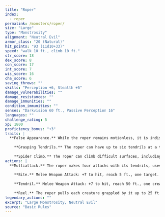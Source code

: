 ```yaml
---
title: "Roper"
index:
  - roper
permalink: /monsters/roper/
size: "Large"
type: "Monstrosity"
alignment: "Neutral Evil"
armor_class: "20 (Natural)"
hit_points: "93 (11d10+33)"
speed: "walk 10 ft., climb 10 ft."
str_score: 18
dex_score: 8
con_score: 17
int_score: 7
wis_score: 16
cha_score: 6
saving_throws: ""
skills: "Perception +6, Stealth +5"
damage_vulnerabilities: ""
damage_resistances: ""
damage_immunities: ""
condition_immunities: ""
senses: "Darkvision 60 ft., Passive Perception 16"
languages: ""
challenge_rating: 5
xp: 1800
proficiency_bonus: "+3"
traits: |
  **False Appearance.** While the roper remains motionless, it is indistinguishable from a normal cave formation, such as a stalagmite.
    
    **Grasping Tendrils.** The roper can have up to six tendrils at a time. Each tendril can be attacked (AC 20; 10 hit points; immunity to poison and psychic damage). Destroying a tendril deals no damage to the roper, which can extrude a replacement tendril on its next turn. A tendril can also be broken if a creature takes an action and succeeds on a DC 15 Strength check against it.
    
    **Spider Climb.** The roper can climb difficult surfaces, including upside down on ceilings, without needing to make an ability check.
actions: |
  **Multiattack.** The roper makes four attacks with its tendrils, uses Reel, and makes one attack with its bite.
    
    **Bite.** Melee Weapon Attack: +7 to hit, reach 5 ft., one target. Hit: 22 (4d8 + 4) piercing damage.
    
    **Tendril.** Melee Weapon Attack: +7 to hit, reach 50 ft., one creature. Hit: The target is grappled (escape DC 15). Until the grapple ends, the target is restrained and has disadvantage on Strength checks and Strength saving throws, and the roper can't use the same tendril on another target.
    
    **Reel.** The roper pulls each creature grappled by it up to 25 ft. straight toward it.  
legendary_actions: ""
excerpt: "Large Monstrosity, Neutral Evil"
source: "Basic Rules"
---
```

